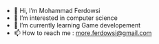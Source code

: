 - 👋 Hi, I’m Mohammad Ferdowsi  
- 👀 I’m interested in computer science
- 🌱 I’m currently learning Game developement
- 📫 How to reach me : more.ferdowsi@gmail.com

<!---
xFoolCode/xFoolCode is a ✨ special ✨ repository because its `README.md` (this file) appears on your GitHub profile.
You can click the Preview link to take a look at your changes.
--->
